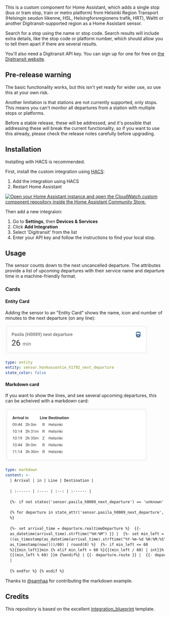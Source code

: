 This is a custom component for Home Assistant, which adds a single stop (bus
or tram stop, train or metro platform) from Helsinki Region Transport
(Helsingin seudun liikenne, HSL, Helsingforsregionens trafik, HRT),
Waltti or another Digitransit-supported region as a Home Assistant sensor.

Search for a stop using the name or stop code. Search results will include extra
details, like the stop code or platform number, which should allow you to tell
them apart if there are several results.

You'll also need a Digitransit API key. You can sign up for one for free
on [the Digitransit website](https://digitransit.fi/en/developers/api-registration/).

## Pre-release warning

The basic functionality works, but this isn't yet ready for wider use, so
use this at your own risk.

Another limitation is that stations are not currently supported, only
stops. This means you can't monitor all departures from a station
with multiple stops or platforms.

Before a stable release, these will be addressed, and it's possible that
addressing these will break the current functionality, so if you want to
use this already, please check the release notes carefully before upgrading.

## Installation

Installing with HACS is recommended.

First, install the custom integration using [HACS](https://hacs.xyz/):

1. Add the integration using HACS
1. Restart Home Assistant

[![Open your Home Assistant instance and open the CloudWatch custom component repository inside the Home Assistant Community Store.](https://my.home-assistant.io/badges/hacs_repository.svg)](https://my.home-assistant.io/redirect/hacs_repository/?owner=Mallonbacka&repository=custom-component-digitransit)

Then add a new integraion:

1. Go to **Settings**, then **Devices & Services**
1. Click **Add Integration**
1. Select 'Digitransit' from the list
1. Enter your API key and follow the instructions to find your local stop.

## Usage

The sensor counts down to the next uncancelled departure. The attributes
provide a list of upcoming departures with their service name and departure
time in a machine-friendly format.

### Cards

#### Entity Card

Adding the sensor to an "Entity Card" shows the name, icon and number of minutes to the next departure (on any line):

![Screenshot of a dashboard card with the heading "Pasila (H0089) next departure", an icon that looks like a train and the value 26 minutes](docs/entity_screenshot.png)

```yaml
type: entity
entity: sensor.honkasuontie_h1792_next_departure
state_color: false
```

#### Markdown card

If you want to show the lines, and see several upcoming departures, this can be acheived with a markdown card:

![Screenshot of a dashboard card containing a table with columns for arrival, in, line and destination, with five departures listed in the format 09:44, 2h 0m, R, Helsinki](docs/markdown_table_screenshot.png)

```yaml
type: markdown
content: >-
  | Arrival | in | Line | Destination |

  | :------ | :---- | :--: | :------ |

  {%- if not states('sensor.pasila_h0089_next_departure') == 'unknown' %}

  {% for departure in state_attr('sensor.pasila_h0089_next_departure','departures')
  %}

  {%- set arrival_time = departure.realtimeDeparture %}  {{-
  as_datetime(arrival_time).strftime("%H:%M") }} |  {%- set min_left =
  ((as_timestamp(as_datetime(arrival_time).strftime("%Y-%m-%d %H:%M:%S")) -
  as_timestamp(now()))/60) | round(0) %}  {%- if min_left <= 60
  %}{{min_left}}min {% elif min_left > 60 %}{{(min_left / 60) | int}}h
  {{(min_left % 60) }}m {%endif%} | {{- departure.route }} |  {{- departure.headsign}}
  |

  {% endfor %} {% endif %}
```

Thanks to [@samhaa](https://github.com/samhaa) for contributing the markdown example.

## Credits

This repository is based on the excellent [integration_blueprint](https://github.com/ludeeus/integration_blueprint)
template.
